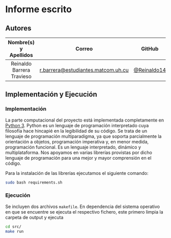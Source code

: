 # Informe escrito

## Autores

| **Nombre(s) y Apellidos**  |              **Correo**              |                       **GitHub**                       |
| :------------------------: | :----------------------------------: | :----------------------------------------------------: |
| Reinaldo Barrera Travieso  |  r.barrera@estudiantes.matcom.uh.cu  |      [@Reinaldo14](https://github.com/Reinaldo14)      |

## Implementación y Ejecución

### Implementación

La parte computacional del proyecto está implementada completamente en [Python 3](https://es.wikipedia.org/wiki/Python). Python es un lenguaje de programación interpretado cuya filosofía hace hincapié en la legibilidad de su código. Se trata de un lenguaje de programación multiparadigma, ya que soporta parcialmente la orientación a objetos, programación imperativa y, en menor medida, programación funcional. Es un lenguaje interpretado, dinámico y multiplataforma. Nos apoyamos en varias librerías provistas por dicho lenguaje de programación para una mejor y mayor comprensión en el código.

Para la instalación de las librerías ejecutamos el siguiente comando:

```bash
sudo bash requirements.sh
```

### Ejecución

Se incluyen dos archivos ```makefile```. En dependencia del sistema operativo en que se encuentre se ejecuta el respectivo fichero, este primero limpia la carpeta de output y ejecuta

```bash
cd src/
make run
```
